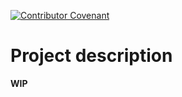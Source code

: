 [![Contributor Covenant](https://img.shields.io/badge/Contributor%20Covenant-2.0-4baaaa.svg)](.github/CODE_OF_CONDUCT.md)
# Project description
**WIP**
